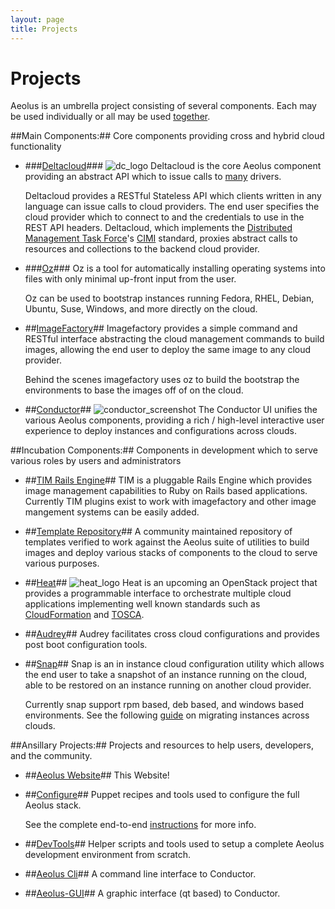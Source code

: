 ```yaml
---
layout: page
title: Projects
---
```


Projects
========

Aeolus is an umbrella project consisting of several components.
Each may be used individually or all may be used
[together](get_it.html "together").

<div id="projects_container" markdown="1">
##Main Components:##
Core components providing cross and hybrid cloud functionality

- ###[Deltacloud](http://deltacloud.apache.org/ "Deltacloud")###
  ![dc_logo](http://deltacloud.apache.org/assets/img/logo.png)
  Deltacloud is the core Aeolus component providing an abstract API which to issue
  calls to [many](http://deltacloud.apache.org/drivers) drivers.

  Deltacloud provides a RESTful Stateless API which clients written in any language
  can issue calls to cloud providers. The end user specifies the cloud provider which
  to connect to and the credentials to use in the REST API headers. Deltacloud, which
  implements the [Distributed Management Task Force](http://dmtf.org/)'s
  [CIMI](http://dmtf.org/standards/cloud) standard, proxies abstract calls to resources
  and collections to the backend cloud provider.

- ###[Oz](https://github.com/clalancette/oz/wiki "Oz")###
  Oz is a tool for automatically installing operating systems into files
  with only minimal up-front input from the user.

  Oz can be used to bootstrap instances running Fedora, RHEL, Debian, Ubuntu,
  Suse, Windows, and more directly on the cloud.

- ##[ImageFactory](http://github.com/aeolusproject/imagefactory/ "ImageFactory")##
  Imagefactory provides a simple command and RESTful interface abstracting the
  cloud management commands to build images, allowing the end user to deploy the
  same image to any cloud provider.

  Behind the scenes imagefactory uses oz to build the bootstrap the environments
  to base the images off of on the cloud.

- ##[Conductor](http://github.com/aeolusproject/conductor/ "Conductor")##
  ![conductor_screenshot](http://www.aeolusproject.org/images/screenshots/0.9.0/thumbnails/monitor_overview_thumb.png)
  The Conductor UI unifies the various Aeolus components, providing a rich / high-level
  interactive user experience to deploy instances and configurations across clouds.

  <div style="clear:both"></div>

##Incubation Components:##
Components in development which to serve various roles by users and administrators

- ##[TIM Rails Engine](http://github.com/aeolus-incubator/tim/ "Tim")##
  TIM is a pluggable Rails Engine which provides image management capabilities
  to Ruby on Rails based applications. Currently TIM plugins exist to work with
  imagefactory and other image mangement systems can be easily added.

- ##[Template Repository](https://github.com/aeolus-incubator/templates "Template Repository")##
  A community maintained repository of templates verified to work against the Aeolus
  suite of utilities to build images and deploy various stacks of components to the
  cloud to serve various purposes.

- ##[Heat](http://heat-api.org/ "Heat API")##
  ![heat_logo](http://heat-api.org/heat-logo-design/slow/heat_logo-large.png)
  Heat is an upcoming an OpenStack project that provides a programmable interface
  to orchestrate multiple cloud applications implementing well known standards such
  as [CloudFormation](http://aws.amazon.com/cloudformation/) and
  [TOSCA](http://docs.oasis-open.org/tosca/TOSCA/v1.0/csd04/TOSCA-v1.0-csd04.html).

  <div style="clear:both"></div>

- ##[Audrey](http://github.com/aeolusproject/audrey/ "Audrey")##
  Audrey facilitates cross cloud configurations and provides
  post boot configuration tools.

- ##[Snap](http://github.com/movitto/snap/ "Snap")##
  Snap is an in instance cloud configuration utility which allows the end user to
  take a snapshot of an instance running on the cloud, able to be restored on an
  instance running on another cloud provider.

  Currently snap support rpm based, deb based, and windows based environments. See
  the following [guide](http://mo.morsi.org/blog/node/347) on migrating instances
  across clouds.


##Ansillary Projects:##
Projects and resources to help users, developers, and the community.

- ##[Aeolus Website](https://github.com/aeolusproject/aeolusproject.github.com "This Website")##
  This Website!

- ##[Configure](http://github.com/aeolusproject/aeolus-configure "Configuration tool")##
  Puppet recipes and tools used to configure the full Aeolus stack.

  See the complete end-to-end [instructions](get_it.html) for more info.

- ##[DevTools](https://github.com/aeolus-incubator/dev-tools  "Aeolus Developer Tools")##
  Helper scripts and tools used to setup a complete Aeolus development environment
  from scratch.

- ##[Aeolus Cli](http://github.com/aeolusproject/aeolus-cli "The Aeolus Command Line Interface")##
  A command line interface to Conductor.

- ##[Aeolus-GUI](https://github.com/niteshnarayanlal/Aeolus-gui "Aeolus-GUI")##
  A graphic interface (qt based) to Conductor.

</div>
